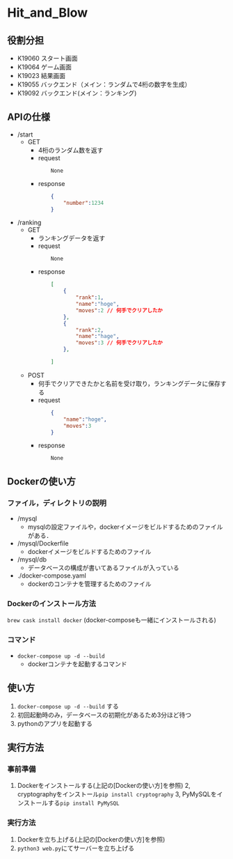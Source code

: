 # Hit_and_Blow

## 役割分担
- K19060 スタート画面
- K19064 ゲーム画面
- K19023 結果画面
- K19055 バックエンド（メイン：ランダムで4桁の数字を生成）
- K19092 バックエンド(メイン：ランキング)

## APIの仕様
- /start
  - GET
    - 4桁のランダム数を返す
    - request
        ```
            None
        ```
    - response
        ```json
            {
                "number":1234
            }
        ```
- /ranking
  - GET
    - ランキングデータを返す
    - request
        ```
            None
        ```
    - response
        ```json
            [
                {
                    "rank":1,
                    "name":"hoge",
                    "moves":2 // 何手でクリアしたか
                },
                {
                    "rank":2,
                    "name":"hage",
                    "moves":3 // 何手でクリアしたか
                },

            ]
        ```
  - POST
    - 何手でクリアできたかと名前を受け取り，ランキングデータに保存する
    - request
        ```json
            {
                "name":"hoge",
                "moves":3
            }
        ```
    - response
        ```
            None
        ```

## Dockerの使い方
### ファイル，ディレクトリの説明
- /mysql
  - mysqlの設定ファイルや，dockerイメージをビルドするためのファイルがある．
- /mysql/Dockerfile
  - dockerイメージをビルドするためのファイル
- /mysql/db
  - データベースの構成が書いてあるファイルが入っている
- ./docker-compose.yaml
  - dockerのコンテナを管理するためのファイル

### Dockerのインストール方法
`brew cask install docker`
(docker-composeも一緒にインストールされる)

### コマンド
- `docker-compose up -d --build`
  - dockerコンテナを起動するコマンド

## 使い方
1. `docker-compose up -d --build` する
2. 初回起動時のみ，データベースの初期化があるため3分ほど待つ
3. pythonのアプリを起動する

## 実行方法

### 事前準備
1. Dockerをインストールする(上記の[Dockerの使い方]を参照)
2, cryptographyをインストール`pip install cryptography`
3, PyMySQLをインストールする`pip install PyMySQL`

### 実行方法
1. Dockerを立ち上げる(上記の[Dockerの使い方]を参照)
2. `python3 web.py`にてサーバーを立ち上げる
